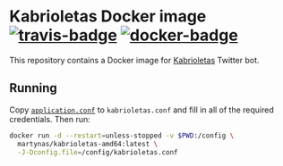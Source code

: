 # Kabrioletas Docker image [![travis-badge][]][travis] [![docker-badge][]][docker]

[travis]:                https://travis-ci.org/2m/kabrioletas-docker-amd64
[travis-badge]:          https://travis-ci.org/2m/kabrioletas-docker-amd64.svg?branch=master
[docker]:                https://hub.docker.com/r/martynas/kabrioletas-amd64
[docker-badge]:          https://img.shields.io/docker/pulls/martynas/kabrioletas-amd64.svg

This repository contains a Docker image for [Kabrioletas](https://github.com/2m/kabrioletas) Twitter bot.

## Running

Copy [`application.conf`](https://github.com/2m/kabrioletas/blob/master/src/main/resources/application.conf) to `kabrioletas.conf` and fill in all of the required credentials. Then run:

```bash
docker run -d --restart=unless-stopped -v $PWD:/config \
  martynas/kabrioletas-amd64:latest \
  -J-Dconfig.file=/config/kabrioletas.conf
```
